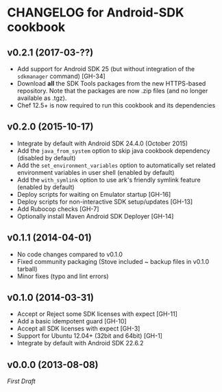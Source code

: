 CHANGELOG for Android-SDK cookbook
==================================

v0.2.1 (2017-03-??)
-------------------

- Add support for Android SDK 25 (but without integration of the `sdkmanager` command) [GH-34]
- Download **all** the SDK Tools packages from the new HTTPS-based repository.
  Note that the packages are now .zip files (and no longer available as .tgz).
- Chef 12.5+ is now required to run this cookbook and its dependencies


v0.2.0 (2015-10-17)
-------------------

- Integrate by default with Android SDK 24.4.0 (October 2015)
- Add the `java_from_system` option to skip java cookbook dependency (disabled by default)
- Add the `set_environment_variables` option to automatically set related environment variables
  in user shell (enabled by default)
- Add the `with_symlink` option to use ark's friendly symlink feature (enabled by default)
- Deploy scripts for waiting on Emulator startup [GH-16]
- Deploy scripts for non-interactive SDK setup/updates [GH-13]
- Add Rubocop checks [GH-7]
- Optionally install Maven Android SDK Deployer [GH-14]

v0.1.1 (2014-04-01)
-------------------

- No code changes compared to v0.1.0
- Fixed community packaging (Stove included ~ backup files in v0.1.0 tarball)
- Minor fixes (typo and lint errors)

v0.1.0 (2014-03-31)
-------------------

- Accept or Reject some SDK licenses with expect [GH-11]
- Add a basic idempotent guard [GH-10]
- Accept all SDK licenses with expect [GH-3]
- Support for Ubuntu 12.04+ (32bit and 64bit) [GH-1]
- Integrate by default with Android SDK 22.6.2

v0.0.0 (2013-08-08)
-------------------

*First Draft*


